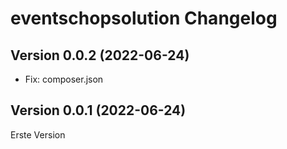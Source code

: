 # eventschopsolution Changelog

## Version 0.0.2 (2022-06-24)

* Fix: composer.json

## Version 0.0.1 (2022-06-24)

Erste Version
